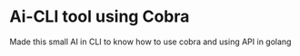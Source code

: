 # Ai-CLI tool using Cobra

Made this small AI in CLI to know how to use cobra and using API in golang